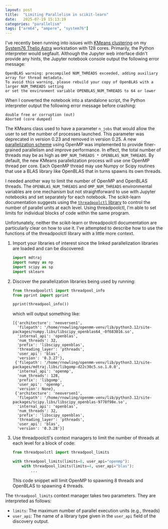 ```yaml
---
layout: post
title:  "Limiting Parallelism in scikit-learn"
date:   2025-07-19 15:13:19
categories: "parallelism"
tags: ["arm64", "ampere", "system76"]
---
```


I've recently been running into issues with [KMeans clustering](https://scikit-learn.org/stable/modules/generated/sklearn.cluster.KMeans.html)
on my [System76 Thelio Astra](https://system76.com/desktops/thelio-astra-a1-n1/configure) workstation with 128 cores. Primarily, the
Python interpreter would segfault.  Although the Jupyter web interface didn't provide any hints, the Jupyter notebook console output
the following error message:

```
OpenBLAS warning: precompiled NUM_THREADS exceeded, adding auxiliary array for thread metadata.
To avoid this warning, please rebuild your copy of OpenBLAS with a larger NUM_THREADS setting
or set the environment variable OPENBLAS_NUM_THREADS to 64 or lower
```

When I converted the notebook into a standalone script, the Python interpreter output the following error message before crashing:

```
double free or corruption (out)
Aborted (core dumped)
```

The KMeans class used to have a parameter `n_jobs` that would allow the user to set the number of processes launched.  This parameter
was deprecated in version 0.23 and removed in version 0.25. A new [parallelization scheme](https://github.com/scikit-learn/scikit-learn/pull/11950)
using OpenMP was implemented to provide finer-grained parallelism and improve performance. In effect, the total number of threads may be
as high as `OMP_NUM_THREADS * OPENBLAS_NUM_THREADS`. By default, the new KMeans parallelization process will use one OpenMP thread per
core. Each OpenMP thread may use Numpy or Scipy routines that use a BLAS library like OpenBLAS that in turns spawns its own threads.


I needed another way to limit the number of OpenMP and OpenBLAS threads.  The `OPENBLAS_NUM_THREADS` and `OMP_NUM_THREADS` environmental
variables are one mechanism but not straightforward to use with Jupyter notebooks and set separately for each notebook. The scikit-learn
documentation suggests using the [`threadpoolctl` library](https://github.com/joblib/threadpoolctl) to control
the number of parallel units at each level. Using threadpoolctl, I'm able to set limits for individual blocks of code within the same
program.

Unfortunately, neither the scikit-learn or threadpoolctl documentation are particularly clear on how to use it. I've attempted to
describe how to use the functions of the threadpoolctl library with a little more context.

1. Import your libraries of interest since the linked parallelization libraries are loaded and can be discovered:
   ```python
   import mdtraj
   import numpy as np
   import scipy as sp
   import sklearn
   ```
2. Discover the parallelization libraries being used by running:
   ```python
   from threadpoolctl import threadpool_info
   from pprint import pprint

   pprint(threadpool_info())
   ```

   which will output something like:

   ```
   [{'architecture': 'neoversen1',
     'filepath': '/home/rnowling/openmm-venv/lib/python3.12/site-packages/numpy.libs/libscipy_openblas64_-0f683016.so',
     'internal_api': 'openblas',
     'num_threads': 32,
     'prefix': 'libscipy_openblas',
     'threading_layer': 'pthreads',
     'user_api': 'blas',
     'version': '0.3.27'},
    {'filepath': '/home/rnowling/openmm-venv/lib/python3.12/site-packages/mdtraj.libs/libgomp-d22c30c5.so.1.0.0',
     'internal_api': 'openmp',
     'num_threads': 128,
     'prefix': 'libgomp',
     'user_api': 'openmp',
     'version': None},
    {'architecture': 'neoversen1',
     'filepath': '/home/rnowling/openmm-venv/lib/python3.12/site-packages/scipy.libs/libscipy_openblas-9778f98e.so',
     'internal_api': 'openblas',
     'num_threads': 32,
     'prefix': 'libscipy_openblas',
     'threading_layer': 'pthreads',
     'user_api': 'blas',
     'version': '0.3.28'}]
   ```
3. Use threadpoolctl's context managers to limit the number of threads at each level for a block of code:

   ```python
   from threadpoolctl import threadpool_limits

   with threadpool_limits(limits=8, user_api="openmp"):
       with threadpool_limits(limits=4, user_api="blas"):
           ...
   ```

   This code snippet will limit OpenMP to spawning 8 threads and OpenBLAS to spawning 4 threads.

The `threadpool_limits` context manager takes two parameters.  They are interpreted as follows:

  * `limits`: The maximum number of parallel execution units (e.g., threads)
  * `user_api`: The name of a library type given in the `user_api` field of the discovery output.
